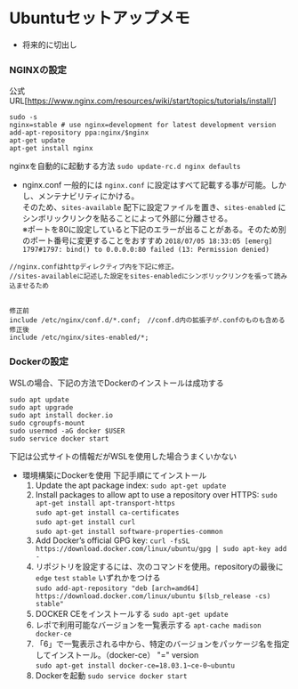 # Ubuntuセットアップメモ
- 将来的に切出し


### NGINXの設定 
公式URL[https://www.nginx.com/resources/wiki/start/topics/tutorials/install/]

```
sudo -s
nginx=stable # use nginx=development for latest development version
add-apt-repository ppa:nginx/$nginx
apt-get update
apt-get install nginx
```

nginxを自動的に起動する方法
`sudo update-rc.d nginx defaults`

- nginx.conf
一般的には `nginx.conf` に設定はすべて記載する事が可能。しかし、メンテナビリティにかける。  
そのため、`sites-available` 配下に設定ファイルを置き、`sites-enabled` にシンボリックリンクを貼ることによって外部に分離させる。  
※ポートを80に設定していると下記のエラーが出ることがある。そのため別のポート番号に変更することをおすすめ
`2018/07/05 18:33:05 [emerg] 1797#1797: bind() to 0.0.0.0:80 failed (13: Permission denied)`

```
//nginx.confはhttpディレクティブ内を下記に修正。
//sites-availableに記述した設定をsites-enabledにシンボリックリンクを張って読み込ませるため


修正前
include /etc/nginx/conf.d/*.conf;　//conf.d内の拡張子が.confのものも含める
修正後
include /etc/nginx/sites-enabled/*;
```

### Dockerの設定   
WSLの場合、下記の方法でDockerのインストールは成功する
```
sudo apt update
sudo apt upgrade
sudo apt install docker.io
sudo cgroupfs-mount
sudo usermod -aG docker $USER
sudo service docker start
```

下記は公式サイトの情報だがWSLを使用した場合うまくいかない
- 環境構築にDockerを使用
  下記手順にてインストール
  1. Update the apt package index:
     `sudo apt-get update`
  2. Install packages to allow apt to use a repository over HTTPS:
      `sudo apt-get install apt-transport-https`  
      `sudo apt-get install ca-certificates`  
      `sudo apt-get install curl`  
      `sudo apt-get install software-properties-common`  
  3. Add Docker’s official GPG key:
    `curl -fsSL https://download.docker.com/linux/ubuntu/gpg | sudo apt-key add -`
  4. リポジトリを設定するには、次のコマンドを使用。repositoryの最後に`edge` `test` `stable` いずれかをつける  
    `sudo add-apt-repository "deb [arch=amd64] https://download.docker.com/linux/ubuntu $(lsb_release -cs) stable"`
  5. DOCKER CEをインストールする 
    `sudo apt-get update`
  6. レポで利用可能なバージョンを一覧表示する
    `apt-cache madison docker-ce`
  7. 「6」で一覧表示される中から、特定のバージョンをパッケージ名を指定してインストール。（docker-ce） "=" version  
    `sudo apt-get install docker-ce=18.03.1~ce-0~ubuntu`
  8. Dockerを起動
    `sudo service docker start`
    
    
    
  


